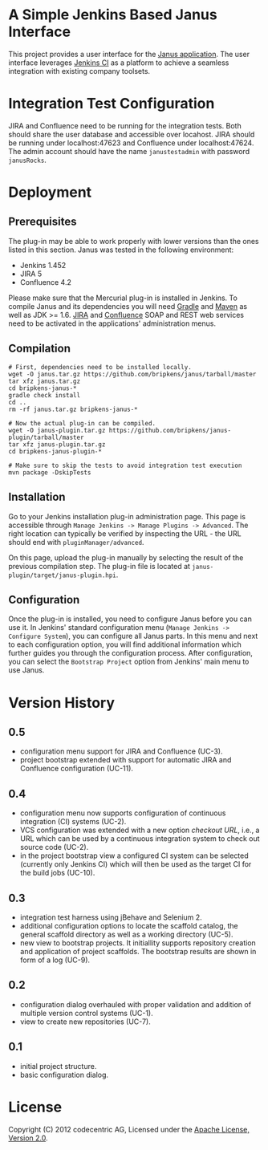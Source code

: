 # A Simple Jenkins Based Janus Interface

This project provides a user interface for the
[Janus application](https://github.com/bripkens/janus). The user
interface leverages [Jenkins CI](http://jenkins-ci.org/) as a platform to
achieve a seamless integration with existing company toolsets.

# Integration Test Configuration

JIRA and Confluence need to be running for the integration tests. Both should
share the user database and accessible over locahost. JIRA should be running
under localhost:47623 and Confluence under localhost:47624. The admin account
should have the name `janustestadmin` with password `janusRocks`.

# Deployment

## Prerequisites

The plug-in may be able to work properly with lower versions than the ones
listed in this section. Janus was tested in the following environment:

 - Jenkins 1.452
 - JIRA 5
 - Confluence 4.2

Please make sure that the Mercurial plug-in is installed in Jenkins. To compile
Janus and its dependencies you will need [Gradle](http://www.gradle.org/) and
[Maven](http://maven.apache.org/) as well as JDK >= 1.6.
[JIRA](http://confluence.atlassian.com/display/JIRA042/JIRA+XML-RPC+Overview)
and [Confluence](http://confluence.atlassian.com/display/DOC/Enabling+the+Remote+API)
SOAP and REST web services need to be activated in the applications'
administration menus.

## Compilation

    # First, dependencies need to be installed locally.
    wget -O janus.tar.gz https://github.com/bripkens/janus/tarball/master
    tar xfz janus.tar.gz
    cd bripkens-janus-*
    gradle check install
    cd ..
    rm -rf janus.tar.gz bripkens-janus-*

    # Now the actual plug-in can be compiled.
    wget -O janus-plugin.tar.gz https://github.com/bripkens/janus-plugin/tarball/master
    tar xfz janus-plugin.tar.gz
    cd bripkens-janus-plugin-*

    # Make sure to skip the tests to avoid integration test execution
    mvn package -DskipTests

## Installation

Go to your Jenkins installation plug-in administration page. This page is
accessible through `Manage Jenkins -> Manage Plugins -> Advanced`. The right
location can typically be verified by inspecting the URL - the URL should end
with `pluginManager/advanced`.

On this page, upload the plug-in manually by selecting the result of the
previous compilation step. The plug-in file is located at
`janus-plugin/target/janus-plugin.hpi`.

## Configuration
Once the plug-in is installed, you need to configure Janus before you can use
it. In Jenkins' standard configuration menu (`Manage Jenkins ->
Configure System`), you can configure all Janus parts. In this menu and next
to each configuration option, you will find additional information which
further guides you through the configuration process. After configuration,
you can select the `Bootstrap Project` option from Jenkins' main menu to use
Janus.


# Version History

## 0.5

 - configuration menu support for JIRA and Confluence (UC-3).
 - project bootstrap extended with support for automatic JIRA and Confluence
   configuration (UC-11).

## 0.4

 - configuration menu now supports configuration of continuous integration (CI)
   systems (UC-2).
 - VCS configuration was extended with a new option *checkout URL*, i.e., a
   URL which can be used by a continuous integration system to check out
   source code (UC-2).
 - in the project bootstrap view a configured CI system can be selected
   (currently only Jenkins CI) which will then be used as the target CI for
   the build jobs (UC-10).

## 0.3

 - integration test harness using jBehave and Selenium 2.
 - additional configuration options to locate the scaffold catalog, the general
   scaffold directory as well as a working directory (UC-5).
 - new view to bootstrap projects. It initiallity supports repository creation
   and application of project scaffolds. The bootstrap results are shown in
   form of a log (UC-9).

## 0.2

 - configuration dialog overhauled with proper validation and addition of
   multiple version control systems (UC-1).
 - view to create new repositories (UC-7).

## 0.1

 - initial project structure.
 - basic configuration dialog.

# License

Copyright (C) 2012 codecentric AG, Licensed under the [Apache License, Version 2.0](http://www.apache.org/licenses/LICENSE-2.0).